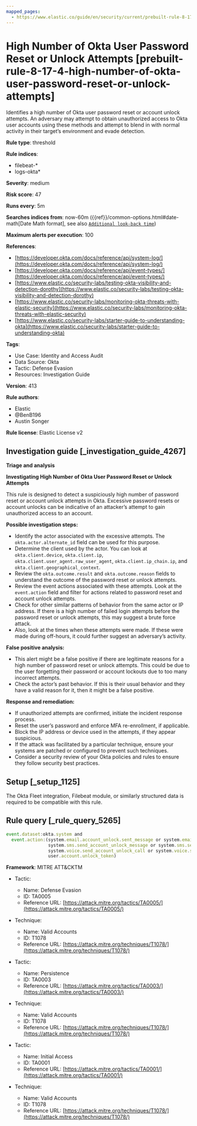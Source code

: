 ```yaml
---
mapped_pages:
  - https://www.elastic.co/guide/en/security/current/prebuilt-rule-8-17-4-high-number-of-okta-user-password-reset-or-unlock-attempts.html
---
```


# High Number of Okta User Password Reset or Unlock Attempts [prebuilt-rule-8-17-4-high-number-of-okta-user-password-reset-or-unlock-attempts]

Identifies a high number of Okta user password reset or account unlock attempts. An adversary may attempt to obtain unauthorized access to Okta user accounts using these methods and attempt to blend in with normal activity in their target’s environment and evade detection.

**Rule type**: threshold

**Rule indices**:

* filebeat-*
* logs-okta*

**Severity**: medium

**Risk score**: 47

**Runs every**: 5m

**Searches indices from**: now-60m ({{ref}}/common-options.html#date-math[Date Math format], see also [`Additional look-back time`](docs-content://solutions/security/detect-and-alert/create-detection-rule.md#rule-schedule))

**Maximum alerts per execution**: 100

**References**:

* [https://developer.okta.com/docs/reference/api/system-log/](https://developer.okta.com/docs/reference/api/system-log/)
* [https://developer.okta.com/docs/reference/api/event-types/](https://developer.okta.com/docs/reference/api/event-types/)
* [https://www.elastic.co/security-labs/testing-okta-visibility-and-detection-dorothy](https://www.elastic.co/security-labs/testing-okta-visibility-and-detection-dorothy)
* [https://www.elastic.co/security-labs/monitoring-okta-threats-with-elastic-security](https://www.elastic.co/security-labs/monitoring-okta-threats-with-elastic-security)
* [https://www.elastic.co/security-labs/starter-guide-to-understanding-okta](https://www.elastic.co/security-labs/starter-guide-to-understanding-okta)

**Tags**:

* Use Case: Identity and Access Audit
* Data Source: Okta
* Tactic: Defense Evasion
* Resources: Investigation Guide

**Version**: 413

**Rule authors**:

* Elastic
* @BenB196
* Austin Songer

**Rule license**: Elastic License v2

## Investigation guide [_investigation_guide_4267]

**Triage and analysis**

**Investigating High Number of Okta User Password Reset or Unlock Attempts**

This rule is designed to detect a suspiciously high number of password reset or account unlock attempts in Okta. Excessive password resets or account unlocks can be indicative of an attacker’s attempt to gain unauthorized access to an account.

**Possible investigation steps:**

* Identify the actor associated with the excessive attempts. The `okta.actor.alternate_id` field can be used for this purpose.
* Determine the client used by the actor. You can look at `okta.client.device`, `okta.client.ip`, `okta.client.user_agent.raw_user_agent`, `okta.client.ip_chain.ip`, and `okta.client.geographical_context`.
* Review the `okta.outcome.result` and `okta.outcome.reason` fields to understand the outcome of the password reset or unlock attempts.
* Review the event actions associated with these attempts. Look at the `event.action` field and filter for actions related to password reset and account unlock attempts.
* Check for other similar patterns of behavior from the same actor or IP address. If there is a high number of failed login attempts before the password reset or unlock attempts, this may suggest a brute force attack.
* Also, look at the times when these attempts were made. If these were made during off-hours, it could further suggest an adversary’s activity.

**False positive analysis:**

* This alert might be a false positive if there are legitimate reasons for a high number of password reset or unlock attempts. This could be due to the user forgetting their password or account lockouts due to too many incorrect attempts.
* Check the actor’s past behavior. If this is their usual behavior and they have a valid reason for it, then it might be a false positive.

**Response and remediation:**

* If unauthorized attempts are confirmed, initiate the incident response process.
* Reset the user’s password and enforce MFA re-enrollment, if applicable.
* Block the IP address or device used in the attempts, if they appear suspicious.
* If the attack was facilitated by a particular technique, ensure your systems are patched or configured to prevent such techniques.
* Consider a security review of your Okta policies and rules to ensure they follow security best practices.


## Setup [_setup_1125]

The Okta Fleet integration, Filebeat module, or similarly structured data is required to be compatible with this rule.


## Rule query [_rule_query_5265]

```js
event.dataset:okta.system and
  event.action:(system.email.account_unlock.sent_message or system.email.password_reset.sent_message or
                system.sms.send_account_unlock_message or system.sms.send_password_reset_message or
                system.voice.send_account_unlock_call or system.voice.send_password_reset_call or
                user.account.unlock_token)
```

**Framework**: MITRE ATT&CKTM

* Tactic:

    * Name: Defense Evasion
    * ID: TA0005
    * Reference URL: [https://attack.mitre.org/tactics/TA0005/](https://attack.mitre.org/tactics/TA0005/)

* Technique:

    * Name: Valid Accounts
    * ID: T1078
    * Reference URL: [https://attack.mitre.org/techniques/T1078/](https://attack.mitre.org/techniques/T1078/)

* Tactic:

    * Name: Persistence
    * ID: TA0003
    * Reference URL: [https://attack.mitre.org/tactics/TA0003/](https://attack.mitre.org/tactics/TA0003/)

* Technique:

    * Name: Valid Accounts
    * ID: T1078
    * Reference URL: [https://attack.mitre.org/techniques/T1078/](https://attack.mitre.org/techniques/T1078/)

* Tactic:

    * Name: Initial Access
    * ID: TA0001
    * Reference URL: [https://attack.mitre.org/tactics/TA0001/](https://attack.mitre.org/tactics/TA0001/)

* Technique:

    * Name: Valid Accounts
    * ID: T1078
    * Reference URL: [https://attack.mitre.org/techniques/T1078/](https://attack.mitre.org/techniques/T1078/)



